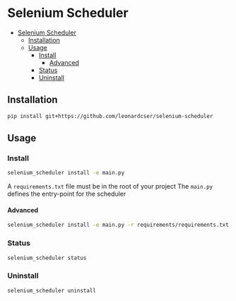 # Selenium Scheduler

- [Selenium Scheduler](#selenium-scheduler)
  - [Installation](#installation)
  - [Usage](#usage)
    - [Install](#install)
      - [Advanced](#advanced)
    - [Status](#status)
    - [Uninstall](#uninstall)

## Installation

```sh
pip install git+https://github.com/leonardcser/selenium-scheduler
```

## Usage

### Install

```sh
selenium_scheduler install -e main.py
```

A `requirements.txt` file must be in the root of your project
The `main.py` defines the entry-point for the scheduler

#### Advanced

```sh
selenium_scheduler install -e main.py -r requirements/requirements.txt -m "module1,module2" -env .env
```

### Status

```sh
selenium_scheduler status
```

### Uninstall

```sh
selenium_scheduler uninstall
```
